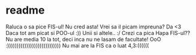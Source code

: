 # readme

Raluca o sa pice FIS-ul!
Nu cred asta!
Vrei sa il picam impreuna?
Da <3
Daca tot am picat si POO-ul :))
Unii si altele.. :/
Crezi ca pica Hapa FIS-ul??
Nu are media 10 la tot, deci inca nu ne lasam de facultate! OoO
:))))))))))))))))))))))))))))
Nu mai are la FIS  ca o luat 4,3:((((((
